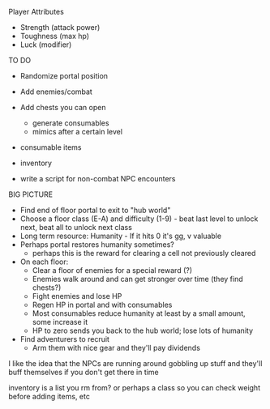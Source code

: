 Player Attributes

- Strength (attack power)
- Toughness (max hp)
- Luck (modifier)


TO DO
- Randomize portal position
- Add enemies/combat
- Add chests you can open
    - generate consumables
    - mimics after a certain level
- consumable items
- inventory

- write a script for non-combat NPC encounters


BIG PICTURE
- Find end of floor portal to exit to "hub world"
- Choose a floor class (E-A) and difficulty (1-9) - beat last level to unlock next, beat all to unlock next class
- Long term resource: Humanity - If it hits 0 it's gg, v valuable
- Perhaps portal restores humanity sometimes?
    - perhaps this is the reward for clearing a cell not previously cleared
- On each floor:
    - Clear a floor of enemies for a special reward (?)
    - Enemies walk around and can get stronger over time (they find chests?)
    - Fight enemies and lose HP
    - Regen HP in portal and with consumables
    - Most consumables reduce humanity at least by a small amount, some increase it
    - HP to zero sends you back to the hub world; lose lots of humanity
- Find adventurers to recruit
    - Arm them with nice gear and they'll pay dividends




I like the idea that the NPCs are running around gobbling up stuff and they'll buff themselves if you don't get there in time

inventory is a list you rm from? or perhaps a class so you can check weight before adding items, etc
